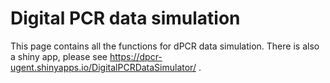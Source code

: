 # Digital PCR data simulation
This page contains all the functions for dPCR data simulation.
There is also a shiny app, please see https://dpcr-ugent.shinyapps.io/DigitalPCRDataSimulator/ .
